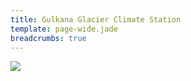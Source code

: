 ```yaml
---
title: Gulkana Glacier Climate Station
template: page-wide.jade
breadcrumbs: true
---
```


<div class="row">
  <div class="col-md-10 col-xs-12 col-md-offset-1">
  <img src="img/Gulkana_CS_Diagram.png" class="img-responsive">
  </div>
</div>
